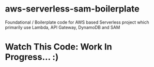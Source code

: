 # aws-serverless-sam-boilerplate
Foundational / Boilerplate code for AWS based Serverless project which primarily use Lambda, API Gateway, DynamoDB and SAM
# Watch This Code: Work In Progress... :)
